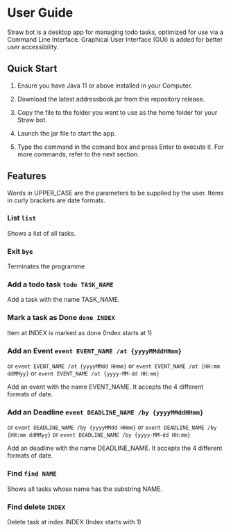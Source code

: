 # User Guide

Straw bot is a desktop app for managing todo tasks, optimized for use via a Command Line Interface.
Graphical User Interface (GUI) is added for better user accessibility.

## Quick Start

1. Ensure you have Java 11 or above installed in your Computer.

2. Download the latest addressbook.jar from this repository release.

3. Copy the file to the folder you want to use as the home folder for your Straw bot.

4. Launch the jar file to start the app.

5. Type the command in the comand box and press Enter to execute it. For more commands, refer to the next section.

## Features 
Words in UPPER_CASE are the parameters to be supplied by the user.
Items in curly brackets are date formats.

### List `list`

Shows a list of all tasks.

### Exit `bye`

Terminates the programme

### Add a todo task `todo TASK_NAME`

Add a task with the name TASK_NAME.

### Mark a task as Done `done INDEX`

Item at INDEX is marked as done (Index starts at 1)

### Add an Event `event EVENT_NAME /at {yyyyMMddHHmm}`
or `event EVENT_NAME /at {yyyyMMdd HHmm}`
or `event EVENT_NAME /at {HH:mm ddMMyy}`
or `event EVENT_NAME /at {yyyy-MM-dd HH:mm}`

Add an event with the name EVENT_NAME. It accepts the 4 different formats of date.

### Add an Deadline `event DEADLINE_NAME /by {yyyyMMddHHmm}`
or `event DEADLINE_NAME /by {yyyyMMdd HHmm}`
or `event DEADLINE_NAME /by {HH:mm ddMMyy}`
or `event DEADLINE_NAME /by {yyyy-MM-dd HH:mm}`

Add an deadline with the name DEADLINE_NAME. It accepts the 4 different formats of date.

### Find `find NAME`

Shows all tasks whose name has the substring NAME.

### Find delete `INDEX`

Delete task at index INDEX (Index starts with 1)
